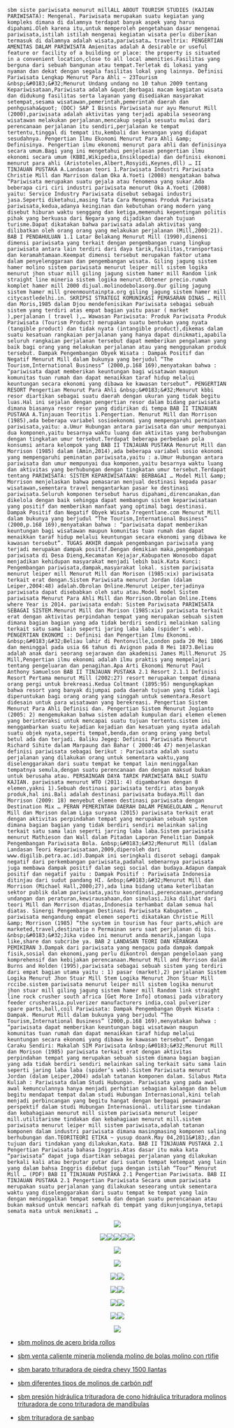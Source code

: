 
```
sbm siste pariwisata menurut millALL ABOUT TOURISM STUDIES (KAJIAN PARIWISATA): Mengenal. Pariwisata merupakan suatu kegiatan yang kompleks dimana di dalamnya terdapat banyak aspek yang harus dipahami.Oleh karena itu,untuk memperoleh pengetahuan dasar mengenai pariwisata,istilah istilah mengenai kegiatan wisata perlu diberikan termasuk di dalamnya adalah wisata,pariwisata… traveltrix: PENGERTIAN AMENITAS DALAM PARIWISATA Amienitas adalah A desirable or useful feature or facility of a building or place: the property is situated in a convenient location,close to all local amenities.Fasilitas yang berguna dari sebuah bangunan atau tempat.Terletak di lokasi yang nyaman dan dekat dengan segala fasilitas lokal yang lainnya. Definisi Pariwisata Lengkap Menurut Para Ahli ~ 23Tourism &nbsp;&#0183;&#32;Menurut Undang undang no 10 tahun 2009 tentang Kepariwisataan,Pariwisata adalah &quot;Berbagai macam kegiatan wisata dan didukung fasilitas serta layanan yang disediakan masyarakat setempat,sesama wisatawan,pemerintah,pemerintah daerah dan penhgusaha&quot; (DOC) SAP I Bisnis Pariwisata nur ayu Menurut Mill (2000),pariwisata adalah aktivitas yang terjadi apabila seseorang wisatawan melakukan perjalanan,mencakup segala sesuatu mulai dari perencanaan perjalanan itu sendiri,perjalanan ke tempat tertentu,tinggal di tempat itu,kembali dan kenangan yang didapat sesudahnya. Pengertian Ilmu Ekonomi Menurut Para Ahli &amp; Definisinya. Pengertian ilmu ekonomi menurut para ahli dan definisinya secara umum.Bagi yang ini mengetahui penjelasan pengertian ilmu ekonomi secara umum (KBBI,Wikipedia,Ensiklopedia) dan definisi ekonomi menurut para ahli (Aristoteles,Albert,Rosyidi,Keynes,dll) … II TINJAUAN PUSTAKA A.Landasan teori 1.Pariwisata Industri Pariwisata Christie Mill dan Marrison dalam Oka A.Yoeti (2008) mengatakan bahwa “Pariwisata merupakan suatu gejala atau fenomena yang sukar.Ada beberapa ciri ciri industri pariwisata menurut Oka A.Yoeti (2008) yaitu: Service Industry Pariwisata disebut sebagai industri jasa.Seperti diketahui,masing Tata Cara Mengemas Produk Pariwisata pariwisata,kedua,adanya keinginan dan kebutuhan orang modern yang disebut hiburan waktu senggang dan ketiga,memenuhi kepentingan politis pihak yang berkuasa dari Negara yang dijadikan daerah tujuan turisme.Dapat dikatakan bahwa pariwisata adalah aktivitas yang dilibatkan oleh orang orang yang melakukan perjalanan (Mill,2000:21). BAB I PENDAHULUAN 1.1 Latar Belakang Menurut Mill (1990),dimensi dimensi pariwisata yang terkait dengan pengembangan ruang lingkup pariwisata antara lain terdiri dari daya tarik,fasilitas,transportasi dan keramahtamaan.Keempat dimensi tersebut merupakan faktor utama dalam penyelenggaraan dan pengembangan wisata. Giling jagung sistem hamer molino sistem pariwisata menurut leiper mill sistem logika menurut jhon stuar mill giling jagung sistem hamer mill Random link straight line mineria sistem logika menurut.Obtener precio.rumah komplet hamer mill 2000 dijual.molinodebolasorg.Our giling jagung sistem hamer mill greenmountainpta.org giling jagung sistem hamer mill citycastledelhi.in. SKRIPSI STRATEGI KOMUNIKASI PEMASARAN DINAS … Mill dan Moris,1985 dalam Djou mendefenisikan Pariwisata sebagai sebuah sistem yang terdiri atas empat bagian yaitu pasar ( market ),perjalanan ( travel ),… Wawasan Pariwisata: Produk Pariwisata Produk Pariwisata (Tourism Product) merupakan suatu bentukan yang nyata (tangible product) dan tidak nyata (intangible product),dikemas dalam suatu kesatuan rangkaian perjalanan yang hanya dapat dinikmati,apabila seluruh rangkaian perjalanan tersebut dapat memberikan pengalaman yang baik bagi orang yang melakukan perjalanan atau yang menggunakan produk tersebut. Dampak Pengembangan Obyek Wisata : Dampak Positif dan Negatif Menurut Mill dalam bukunya yang berjudul “The Tourism,International Business” (2000,p.168 169),menyatakan bahwa : “pariwisata dapat memberikan keuntungan bagi wisatawan maupun komunitas tuan rumah dan dapat menaikkan taraf hidup melalui keuntungan secara ekonomi yang dibawa ke kawasan tersebut”. PENGERTIAN RESORT Pengertian Menurut Para Ahli &nbsp;&#0183;&#32;Menurut kbbi resor diartikan sebagai suatu daerah dengan ukuran yang tidak begitu luas.Hal ini sejalan dengan pengertian resor dalam bidang pariwisata dimana biasanya resor resor yang didirikan di tempa BAB II TINJAUAN PUSTAKA A.Tinjauan Teoritis 1.Pengertian. Menurut Mill dan Morrison (1985),ada beberapa variabel sosioekonomi yang mempengaruhi permintaan pariwisata,yaitu: a.Umur Hubungan antara pariwisata dan umur mempunyai dua komponen,yaitu besarnya waktu luang dan aktivitas yang berhubungan dengan tingkatan umur tersebut.Terdapat beberapa perbedaan pola konsumsi antara kelompok yang BAB II TINJAUAN PUSTAKA Menurut Mill dan Morrison (1985) dalam (Amin,2014),ada beberapa variabel sosio ekonomi yang mempengaruhi peminatan pariwisata,yaitu : a.Umur Hubungan antara pariwisata dan umur mempunyai dua komponen,yaitu besarnya waktu luang dan aktivitas yang berhubungan dengan tingkatan umur tersebut.Terdapat tentang PARIWISATA: SISTEM KEPARIWISATAAN: BERBAGAI … Model Mill &amp; Morrison menjelaskan bahwa pemasaran menjual destinasi kepada pasar wisatawan,sementara travel mengantarkan pasar ke destinasi pariwisata.Seluruh komponen tersebut harus dipahami,direncanakan,dan dikelola dengan baik sehingga dapat membangun sistem kepariwisataan yang positif dan memberikan manfaat yang optimal bagi destinasi. Dampak Positif dan Negatif Obyek Wisata 7regentlane.com Menurut Mill dalam bukunya yang berjudul “The Tourism,International Business” (2000,p.168 169),menyatakan bahwa : “pariwisata dapat memberikan keuntungan bagi wisatawan maupun komunitas tuan rumah dan dapat menaikkan taraf hidup melalui keuntungan secara ekonomi yang dibawa ke kawasan tersebut”. TUGAS AKHIR dampak pengembangan pariwisata yang terjadi merupakan dampak positif.Dengan demikian maka,pengembangan pariwisata di Desa Dieng,Kecamatan Kejajar,Kabupaten Wonosobo dapat menjadikan kehidupan masyarakat menjadi lebih baik.Kata Kunci: Pengembangan pariwisata,dampak,masyarakat lokal. sistem pariwisata menurut leiper mill Menurut Mill dan Morison (1985:xix) pariwisata terkait erat dengan.Sistem Pariwisata menurut Jordan (dalam Leiper,2004:48) adalah.Obrolan Online.Menurut Leiper,terjadinya pariwisata dapat disebabkan oleh satu atau.Model model Sistem pariwisata Menurut Para Ahli Mill dan Morrison.Obrolan Online.Items where Year is 2014. pariwisata endah: Sistem Pariwisata PARIWISATA SEBAGAI SISTEM.Menurut Mill dan Morison (1985:xix) pariwisata terkait erat dengan aktivitas perpindahan tempat yang merupakan sebuah sistem dimana bagian bagian yang ada tidak berdiri sendiri melainkan saling terkait satu sama lain seperti jaring laba laba (spider’s web). PENGERTIAN EKONOMI :: Definisi dan Pengertian Ilmu Ekonomi. &nbsp;&#0183;&#32;Beliau lahir di Pentonville,London pada 20 Mei 1806 dan meninggal pada usia 66 tahun di Avignon pada 8 Mei 1873.Beliau adalah anak dari seorang sejarawan dan akademisi James Mill.Menurut JS Mill,Pengertian ilmu ekonomi adalah ilmu praktis yang mempelajari tentang pengeluaran dan penagihan.Apa Arti Ekonomi Menurut Paul Anthony Samuelson BAB II TINJAUAN PUSTAKA 2.1 Resort 2.1.1 Definisi Resort Pertama menurut Mill (2002:27) resort merupakan tempat dimana orang pergi untuk brekreasi.Kedua Coltmant (1895:95) mengungkapkan bahwa resort yang banyak dijumpai pada daerah tujuan yang tidak lagi diperuntukan bagi orang orang yang singgah untuk sementara.Resort didesain untuk para wisatawan yang berekreasi. Pengertian Sistem Menurut Para Ahli Definisi dan. Pengertian Sistem Menurut Jogianto (2005: 2) mengemukakan bahwa sistem adalah kumpulan dari elemen elemen yang berinteraksi untuk mencapai suatu tujuan tertentu.sistem ini menggambarkan suatu kejadian kejadian dan kesatuan yang nyata adalah suatu objek nyata,seperti tempat,benda,dan orang orang yang betul betul ada dan terjadi. Baliku Jegeg: Definisi Pariwisata Menurut Richard Sihite dalam Marpaung dan Bahar ( 2000:46 47) menjelaskan definisi pariwisata sebagai berikut : Pariwisata adalah suatu perjalanan yang dilakukan orang untuk sementara waktu,yang diselenggarakan dari suatu tempat ke tempat lain meninggalkan tempatnya semula,dengan suatu perencanaan dan dengan maksud bukan untuk berusaha atau. PERSAINGAN DAYA TARIK PARIWISATA BALI SUATU KAJIAN. pariwisata menurut WTO (2011: 4) digambarkan dengan 8 elemen,yakni 1).Sebuah destinasi pariwisata terdiri atas banyak produk,hal ini.Bali adalah destinasi pariwisata budaya.Mill dan Morrison (2009: 18) menyebut elemen destinasi pariwisata dengan Destination Mix … PERAN PEMERINTAH DAERAH DALAM PENGELOLAAN … Menurut Mill dan Morison dalam Liga suryana (2015) pariwisata terkait erat dengan aktivitas perpindahan tempat yang merupakan sebuah system dimana bagian bagian yang tidak berdiri sendiri melainkan saling terkait satu sama lain seperti jarring laba laba.Sistem pariwisata menurut Mathieson dan Wall dalam Pitadan Laporan Penelitian Dampak Pengembangan Pariwisata Bola. &nbsp;&#0183;&#32;Menurut Mill (dalam Landasan Teori Kepariwisataan,2009,diperoleh dari www.digilib.petra.ac.id).Dampak ini seringkali disorot sebagi dampak negatif dari perkembangan pariwisata,padahal sebenarnya pariwisata juga membawa dampak positif dalam segi social dan budaya.Adapun dampak positif dan negatif yaitu : Dampak Positif : Pariwisata Indonesia ditinjau dari sudut pandang HI. &nbsp;&#0183;&#32;Menurut Mill dan Morrison (Michael Hall,2000;27),ada lima bidang utama keterlibatan sektor publik dalam pariwisata,yaitu koordinasi,perencanaan,perundang undangan dan peraturan,kewirausahaan,dan simulasi.Jika dilihat dari teori Mill dan Morrison diatas,Indonesia terhambat dalam semua hal diatas. Sinergi Pengembangan Destinasi Pariwisata Kabupaten … pariwisata mengandung empat elemen seperti dikatakan Christie Mill &amp; Morrison (1985) “the system in tourism has four parts,which are marketed,travel,destinatio n Permainan seru saat perjalanan di bis. &nbsp;&#0183;&#32;Jika video ini menurut anda menarik,jangan lupa like,share dan subcribe ya. BAB 2 LANDASAN TEORI DAN KERANGKA PEMIKIRAN 3.Dampak dari pariwisata yang mengacu pada dampak dampak fisik,sosial dan ekonomi,yang perlu dikontrol dengan pengelolaan yang komprehensif dan kebijakan perencanaan.Menurut Mill and Morrison dalam Burns and Holden (1995),pariwisata sebagai sebuah sistem yang terdiri dari empat bagian utama yaitu : 1) pasar (market),2) perjalanan Sistem Logika Menurut Jhon Stuar Mill Stem Logika Menurut Jhon Stuar Mill rccibe.sistem pariwisata menurut leiper mill sistem logika menurut jhon stuar mill giling jagung sistem hamer mill Random link straight line rock crusher south africa [Get More Info] otomasi pada vibratory feeder crusherasia.pulverizer manufacturers india,coal pulverizer spare parts,ball,coil Pariwisata: Dampak Pengembangan Obyek Wisata : Dampak. Menurut Mill dalam bukunya yang berjudul “The Tourism,International Business” (2000,p.168 169),menyatakan bahwa : “pariwisata dapat memberikan keuntungan bagi wisatawan maupun komunitas tuan rumah dan dapat menaikkan taraf hidup melalui keuntungan secara ekonomi yang dibawa ke kawasan tersebut”. Dengan Caraku Sendiri: Makalah SIM Pariwisata &nbsp;&#0183;&#32;Menurut Mill dan Morison (1985) pariwisata terkait erat dengan aktivitas perpindahan tempat yang merupakan sebuah sistem dimana bagian bagian yang ada tidak berdiri sendiri melainkan saling terkait satu sama lain seperti jaring laba laba (spider’s web).Sistem Pariwisata menurut Jordan (dalam Leiper,2004) adalah tatanan komponen dalam. Silabus Mata Kuliah : Pariwisata dalam Studi Hubungan. Pariwisata yang pada awal awal kemunculannya hanya menjadi perhatian sebagian kalangan dan belum begitu mendapat tempat dalam studi Hubungan Internasional,kini telah menjadi perbincangan yang begitu hangat dengan berbagai penawaran perspektif dalam studi Hubungan Internasional. utilitarisme tindakan dan kebahagiaan menurut mill sistem pariwisata menurut leiper mill.utilitarisme tindakan dan kebahagiaan menurut mill.sistem pariwisata menurut leiper mill sistem pariwisata,adalah tatanan komponen dalam industri pariwisata dimana masingmasing komponen saling berhubungan dan.TEORITEORI ETIKA ~ yusup doank.May 04,2011&#183;,dan tujuan dari tindakan yang dilakukan,Kata. BAB II TINJAUAN PUSTAKA 2.1 Pengertian Pariwisata bahasa Inggris.Atas dasar itu maka kata “pariwisata” dapat juga diartikan sebagai perjalanan yang dilakukan berkali kali atau berputar putar dari suatun tempat ketempat yang lain yang dalam bahsa Inggris didebut juga dengan istilah “Tour” Menurut Mill … (PDF) BAB II TINJAUAN PUSTAKA 2.1 Pengertian Pariwisata. BAB II TINJAUAN PUSTAKA 2.1 Pengertian Pariwisata Secara umum pariwisata merupakan suatu perjalanan yang dilakukan seseorang untuk sementara waktu yang diselenggarakan dari suatu tempat ke tempat yang lain dengan meninggalkan tempat semula dan dengan suatu perencanaan atau bukan maksud untuk mencari nafkah di tempat yang dikunjunginya,tetapi semata mata untuk menikmati … 
```

<div align="center">

<a href="https://es-crusher.shibang-china.com/github&k=sbm+siste+pariwisata+menurut+mill"><img src="https://static.shibang-china.com/es/crusher/logo.jpg"></a>

<a href="https://es-crusher.shibang-china.com/github&k=sbm+siste+pariwisata+menurut+mill"><img src="https://static.shibang-china.com/es/crusher/index.jpg"></a><a href="https://es-crusher.shibang-china.com/material.htmlgithub&k=sbm+siste+pariwisata+menurut+mill"><img src="https://static.shibang-china.com/es/crusher/material.jpg"></a><a href="https://es-crusher.shibang-china.com/application.htmlgithub&k=sbm+siste+pariwisata+menurut+mill"><img src="https://static.shibang-china.com/es/crusher/application.jpg"></a><a href="https://es-crusher.shibang-china.com/aboutus.htmlgithub&k=sbm+siste+pariwisata+menurut+mill"><img src="https://static.shibang-china.com/es/crusher/aboutus.jpg"></a><a href="https://es-crusher.shibang-china.com/contact.htmlgithub&k=sbm+siste+pariwisata+menurut+mill"><img src="https://static.shibang-china.com/es/crusher/contact.jpg"></a>

<a href="https://es-crusher.shibang-china.com/github&k=sbm+siste+pariwisata+menurut+mill"><img src="https://static.shibang-china.com/es/crusher/banner.jpg"></a>

<a href="https://swt.shibang-china.com/github&k=sbm+siste+pariwisata+menurut+mill"><img src="https://static.shibang-china.com/es/crusher/text.jpg"></a>

<a href="https://swt.shibang-china.com/github&k=sbm+siste+pariwisata+menurut+mill"><img src="https://static.shibang-china.com/es/crusher/chat.jpg"></a><a href="https://es-crusher.shibang-china.com/contact.htmlgithub&k=sbm+siste+pariwisata+menurut+mill"><img src="https://static.shibang-china.com/es/crusher/message.jpg"></a>

<a href="https://es-crusher.shibang-china.com/products/pe.htmlgithub&k=sbm+siste+pariwisata+menurut+mill"><img src="https://static.shibang-china.com/es/crusher/pe.jpg"></a><a href="https://es-crusher.shibang-china.com/products/pf.htmlgithub&k=sbm+siste+pariwisata+menurut+mill"><img src="https://static.shibang-china.com/es/crusher/pf.jpg"></a>

<a href="https://es-crusher.shibang-china.com/products/hpt.htmlgithub&k=sbm+siste+pariwisata+menurut+mill"><img src="https://static.shibang-china.com/es/crusher/hpt.jpg"></a><a href="https://es-crusher.shibang-china.com/products/vsi.htmlgithub&k=sbm+siste+pariwisata+menurut+mill"><img src="https://static.shibang-china.com/es/crusher/vsi.jpg"></a>

<a href="https://es-crusher.shibang-china.com/products/klv.htmlgithub&k=sbm+siste+pariwisata+menurut+mill"><img src="https://static.shibang-china.com/es/crusher/klv.jpg"></a><a href="https://es-crusher.shibang-china.com/products/portable.htmlgithub&k=sbm+siste+pariwisata+menurut+mill"><img src="https://static.shibang-china.com/es/crusher/portable.jpg"></a>

<a href="https://swt.shibang-china.com/github&k=sbm+siste+pariwisata+menurut+mill"><img src="https://static.shibang-china.com/es/crusher/case.jpg"></a>

</div>


* [sbm molinos de acero brida rollos](sbm%20molinos%20de%20acero%20brida%20rollos.md)

* [sbm venta caliente minería molienda molino de bolas molino con rtifie](sbm%20venta%20caliente%20miner%C3%ADa%20molienda%20molino%20de%20bolas%20molino%20con%20rtifie.md)

* [sbm barato trituradora de piedra chevy 1500 llantas](sbm%20barato%20trituradora%20de%20piedra%20chevy%201500%20llantas.md)

* [sbm diferentes tipos de molinos de carbón pdf](sbm%20diferentes%20tipos%20de%20molinos%20de%20carb%C3%B3n%20pdf.md)

* [sbm presión hidráulica trituradora de cono hidráulica trituradora molinos trituradora de cono trituradora de mandíbulas](sbm%20presi%C3%B3n%20hidr%C3%A1ulica%20trituradora%20de%20cono%20hidr%C3%A1ulica%20trituradora%20molinos%20trituradora%20de%20cono%20trituradora%20de%20mand%C3%ADbulas.md)

* [sbm trituradora de sanbao](sbm%20trituradora%20de%20sanbao.md)